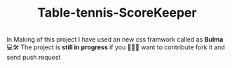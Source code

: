 
<div align="center">  <h1> Table-tennis-ScoreKeeper </h1> </div>
<br/>
In Making of this project I have used an new css framwork called as <strong>Bulma</strong> 💻🛠️ The project is <strong>still in progress</strong> if you 🤗🤗🤗 want to contribute fork it and send push request 

